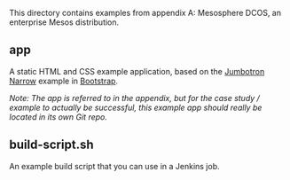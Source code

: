 This directory contains examples from appendix A: Mesosphere DCOS, an enterprise
Mesos distribution.

## app
A static HTML and CSS example application, based on the [Jumbotron Narrow][0]
example in [Bootstrap][1].

*Note: The app is referred to in the appendix, but for the case study / example
to actually be successful, this example app should really be located in its own
Git repo.*

## build-script.sh
An example build script that you can use in a Jenkins job.

[0]: https://getbootstrap.com
[1]: http://getbootstrap.com/examples/jumbotron-narrow/
